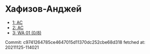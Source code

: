 # Хафизов-Анджей
- [1: AC](1.md)
- [2: AC](2.md)
- [3: WA 01 (0/8)](3.md)

Commit: c9741264785ce4647015d11370dc252cbe68d318
 fetched at: 20211125-114021
